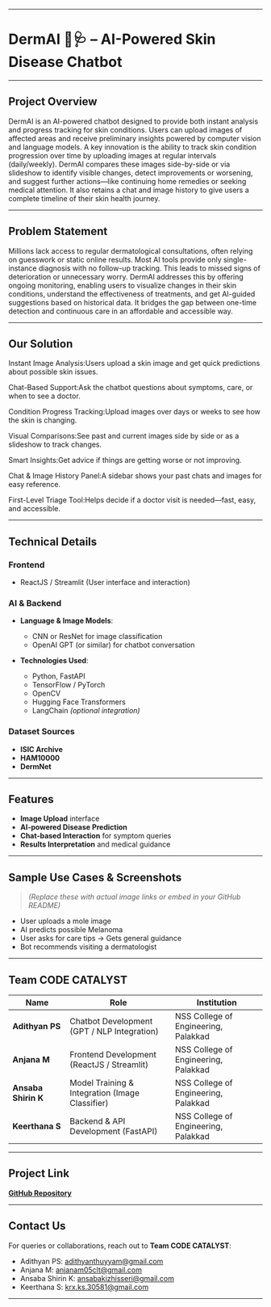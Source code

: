 










---

#  DermAI 🤖🩺 – AI-Powered Skin Disease Chatbot

---

##  Project Overview

DermAI is an AI-powered chatbot designed to provide both instant analysis and progress tracking for skin conditions. Users can upload images of affected areas and receive preliminary insights powered by computer vision and language models. A key innovation is the ability to track skin condition progression over time by uploading images at regular intervals (daily/weekly). DermAI compares these images side-by-side or via slideshow to identify visible changes, detect improvements or worsening, and suggest further actions—like continuing home remedies or seeking medical attention. It also retains a chat and image history to give users a complete timeline of their skin health journey.

---

##  Problem Statement

Millions lack access to regular dermatological consultations, often relying on guesswork or static online results. Most AI tools provide only single-instance diagnosis with no follow-up tracking. This leads to missed signs of deterioration or unnecessary worry. DermAI addresses this by offering ongoing monitoring, enabling users to visualize changes in their skin conditions, understand the effectiveness of treatments, and get AI-guided suggestions based on historical data. It bridges the gap between one-time detection and continuous care in an affordable and accessible way.

---

##  Our Solution


Instant Image Analysis:Users upload a skin image and get quick predictions about possible skin issues.

Chat-Based Support:Ask the chatbot questions about symptoms, care, or when to see a doctor.

Condition Progress Tracking:Upload images over days or weeks to see how the skin is changing.

Visual Comparisons:See past and current images side by side or as a slideshow to track changes.

Smart Insights:Get advice if things are getting worse or not improving.

Chat & Image History Panel:A sidebar shows your past chats and images for easy reference.

First-Level Triage Tool:Helps decide if a doctor visit is needed—fast, easy, and accessible.



---



## **Technical Details**

###  **Frontend**

* ReactJS / Streamlit (User interface and interaction)

###  **AI & Backend**

* **Language & Image Models**:

  * CNN or ResNet for image classification
  * OpenAI GPT (or similar) for chatbot conversation

* **Technologies Used**:

  * Python, FastAPI
  * TensorFlow / PyTorch
  * OpenCV
  * Hugging Face Transformers
  * LangChain *(optional integration)*

###  **Dataset Sources**

* **ISIC Archive**
* **HAM10000**
* **DermNet**

---

##  Features

*  **Image Upload** interface
*  **AI-powered Disease Prediction**
*  **Chat-based Interaction** for symptom queries
*  **Results Interpretation** and medical guidance

---

##  Sample Use Cases & Screenshots

> *(Replace these with actual image links or embed in your GitHub README)*

* User uploads a mole image
* AI predicts possible Melanoma
* User asks for care tips → Gets general guidance
* Bot recommends visiting a dermatologist

---

##  Team CODE CATALYST

| Name                | Role                                            | Institution                          |
| ------------------- | ----------------------------------------------- | ------------------------------------ |
| **Adithyan PS**     | Chatbot Development (GPT / NLP Integration)     | NSS College of Engineering, Palakkad |
| **Anjana M**        | Frontend Development (ReactJS / Streamlit)      | NSS College of Engineering, Palakkad |
| **Ansaba Shirin K** | Model Training & Integration (Image Classifier) | NSS College of Engineering, Palakkad |
| **Keerthana S**     | Backend & API Development (FastAPI)             | NSS College of Engineering, Palakkad |

---

##  Project Link

 [**GitHub Repository**](https://github.com/Ansaba-k/skindisease-chatbot/edit/main/README.md)

---

##  Contact Us

For queries or collaborations, reach out to **Team CODE CATALYST**:

*  Adithyan PS: [adithyanthuyyam@gmail.com](mailto:adithyanthuyyam@gmail.com)
*  Anjana M: [anjanam05clt@gmail.com](mailto:anjanam05clt@gmail.com)
*  Ansaba Shirin K: [ansabakizhisseri@gmail.com](mailto:ansabakizhisseri@gmail.com)
*  Keerthana S: [krx.ks.30581@gmail.com](mailto:krx.ks.30581@gmail.com)

---


